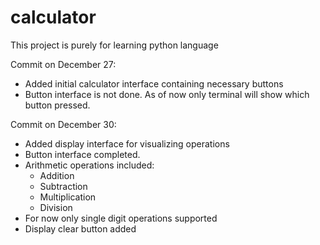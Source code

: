 # calculator

This project is purely for learning python language

Commit on December 27:

* Added initial calculator interface containing necessary buttons
* Button interface is not done. As of now only terminal will show which button pressed.

Commit on December 30:

* Added display interface for visualizing operations
* Button interface completed.
* Arithmetic operations included:
	* Addition
	* Subtraction
	* Multiplication
	* Division
* For now only single digit operations supported
* Display clear button added

